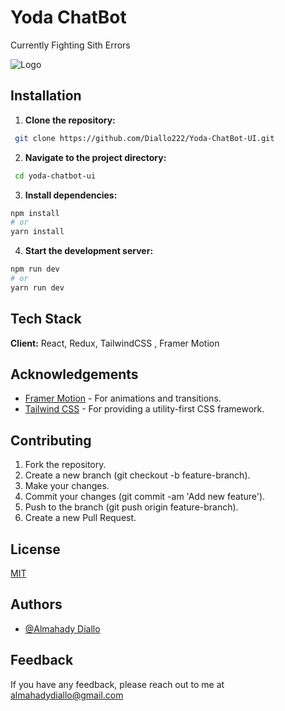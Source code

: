 
# Yoda ChatBot

Currently Fighting Sith Errors


![Logo](https://preview.redd.it/bnv0jyxlm8j71.png?auto=webp&s=02716b93a0bedca7eeab845cede506e7aff2b646)


## Installation

1. **Clone the repository:**

```bash
 git clone https://github.com/Diallo222/Yoda-ChatBot-UI.git
```

2. **Navigate to the project directory:**

```bash
 cd yoda-chatbot-ui
```
3. **Install dependencies:**

```bash
npm install
# or
yarn install
```
4. **Start the development server:**

```bash
npm run dev
# or
yarn run dev
```

## Tech Stack

**Client:** React, Redux, TailwindCSS , Framer Motion


## Acknowledgements
 - [Framer Motion](https://www.framer.com/motion/) - For animations and transitions.
 - [Tailwind CSS](https://tailwindcss.com/) - For providing a utility-first CSS framework.



## Contributing

1. Fork the repository.
2. Create a new branch (git checkout -b feature-branch).
3. Make your changes.
4. Commit your changes (git commit -am 'Add new feature').
5. Push to the branch (git push origin feature-branch).
6. Create a new Pull Request.


## License

[MIT](https://choosealicense.com/licenses/mit/)


## Authors

- [@Almahady Diallo](https://github.com/Diallo222/)

## Feedback

If you have any feedback, please reach out to me at almahadydiallo@gmail.com

